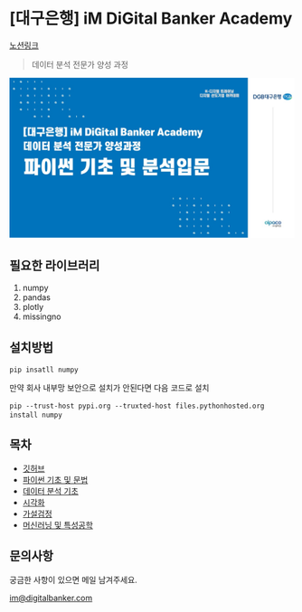 # [대구은행] iM DiGital Banker Academy

[노션링크](https://www.notion.so/35b48181a3b340ff9505da1efca1a37c?pvs=21)

 >데이터 분석 전문가 양성 과정
     
![iM DiGital](/iM_DiGital.jpg)

## 필요한 라이브러리

 1) numpy
 2) pandas
 3) plotly
 4) missingno


## 설치방법

```
pip insatll numpy
```

만약 회사 내부망 보안으로 설치가 안된다면 다음 코드로 설치

```
pip --trust-host pypi.org --truxted-host files.pythonhosted.org install numpy
```


## 목차

 - [깃허브](/day1_OT)
 - [파이썬 기초 및 문법](/data)
 - [데이터 분석 기초](/data)
 - [시각화](/data)
 - [가설검정](/data)
 - [머신러닝 및 특성공학](/data)
   


## 문의사항

궁금한 사항이 있으면 메일 남겨주세요.

im@digitalbanker.com

